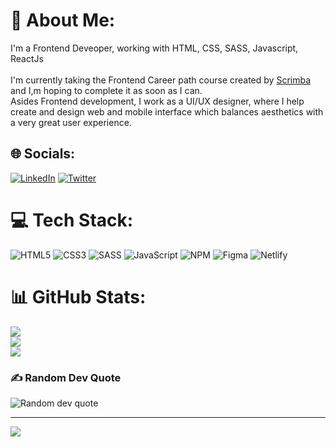 # 💫 About Me:

<!--<p align="center">-->
<!--  <img src="https://bit.ly/3CFYCgb" alt="John Areola"/>-->
<!--</p>-->
<!--![John Areola](https://bit.ly/3CFYCgb)-->

I'm a Frontend Deveoper, working with HTML, CSS, SASS, Javascript, ReactJs<br><br>
I'm currently taking the Frontend Career path course created by [Scrimba](https://scrimba.com/learn/frontend) and I,m hoping to complete it as soon as I can. <br>
Asides Frontend development, I work as a UI/UX designer, where I help create and design web and mobile interface which balances aesthetics with a very great user experience.



## 🌐 Socials:
[![LinkedIn](https://img.shields.io/badge/LinkedIn-%230077B5.svg?logo=linkedin&logoColor=white)](https://linkedin.com/in/johnareola) [![Twitter](https://img.shields.io/badge/Twitter-%231DA1F2.svg?logo=Twitter&logoColor=white)](https://twitter.com/johnareola3) 

# 💻 Tech Stack:
![HTML5](https://img.shields.io/badge/html5-%23E34F26.svg?style=for-the-badge&logo=html5&logoColor=white) ![CSS3](https://img.shields.io/badge/css3-%231572B6.svg?style=for-the-badge&logo=css3&logoColor=white) ![SASS](https://img.shields.io/badge/SASS-hotpink.svg?style=for-the-badge&logo=SASS&logoColor=white) ![JavaScript](https://img.shields.io/badge/javascript-%23323330.svg?style=for-the-badge&logo=javascript&logoColor=%23F7DF1E) ![NPM](https://img.shields.io/badge/NPM-%23000000.svg?style=for-the-badge&logo=npm&logoColor=white)  ![Figma](https://img.shields.io/badge/figma-%23F24E1E.svg?style=for-the-badge&logo=figma&logoColor=white) ![Netlify](https://img.shields.io/badge/netlify-%23000000.svg?style=for-the-badge&logo=netlify&logoColor=#00C7B7) 

# 📊 GitHub Stats:
![](https://github-readme-stats.vercel.app/api?username=johnnyteck&theme=radical&hide_border=false&include_all_commits=true&count_private=true&show_icons=true)<br/>
![](https://github-readme-streak-stats.herokuapp.com/?user=johnnyteck&theme=tokyonight&hide_border=false)<br/>
![](https://github-readme-stats.vercel.app/api/top-langs/?username=johnnyteck&theme=dracula&hide_border=false&include_all_commits=true&count_private=true&layout=compact)

### ✍️ Random Dev Quote
![Random dev quote](https://quotes-github-readme.vercel.app/api?type=horizontal&theme=radical)

---
[![](https://visitcount.itsvg.in/api?id=johnnyteck&icon=0&color=0)](https://visitcount.itsvg.in)

